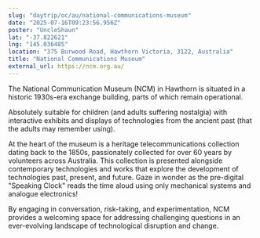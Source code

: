 ```yaml
---
slug: "daytrip/oc/au/national-communications-museum"
date: "2025-07-16T09:23:56.956Z"
poster: "UncleShaun"
lat: "-37.822621"
lng: "145.036485"
location: "375 Burwood Road, Hawthorn Victoria, 3122, Australia"
title: "National Communications Museum"
external_url: https://ncm.org.au/
---
```

The National Communication Museum (NCM) in Hawthorn is situated in a historic 1930s-era exchange building, parts of which remain operational.

Absolutely suitable for children (and adults suffering nostalgia) with interactive exhibits and displays of technologies from the ancient past (that the adults may remember using).

At the heart of the museum is a heritage telecommunications collection dating back to the 1850s, passionately collected for over 60 years by volunteers across Australia. This collection is presented alongside contemporary technologies and works that explore the development of technologies past, present, and future.  Gaze in wonder as the pre-digital "Speaking Clock" reads the time aloud using only mechanical systems and analogue electronics!

By engaging in conversation, risk-taking, and experimentation, NCM provides a welcoming space for addressing challenging questions in an ever-evolving landscape of technological disruption and change.